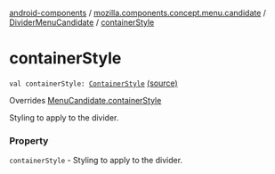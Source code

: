 [android-components](../../index.md) / [mozilla.components.concept.menu.candidate](../index.md) / [DividerMenuCandidate](index.md) / [containerStyle](./container-style.md)

# containerStyle

`val containerStyle: `[`ContainerStyle`](../-container-style/index.md) [(source)](https://github.com/mozilla-mobile/android-components/blob/master/components/concept/menu/src/main/java/mozilla/components/concept/menu/candidate/MenuCandidate.kt#L98)

Overrides [MenuCandidate.containerStyle](../-menu-candidate/container-style.md)

Styling to apply to the divider.

### Property

`containerStyle` - Styling to apply to the divider.